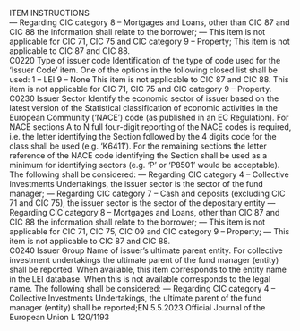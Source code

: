  
ITEM  INSTRUCTIONS  
— Regarding CIC category 8 – Mortgages and Loans, other than CIC 87 and CIC 88 
the information shall relate to the borrower; 
— This item is not applicable for CIC 71, CIC 75 and CIC category 9 – Property; 
This item is not applicable to CIC 87 and CIC 88.  
C0220  Type of issuer code  Identification of the type of code used for the ‘Issuer Code’ item. One of the options in 
the following closed list shall be used: 
1 – LEI 
9 – None 
This item is not applicable to CIC 87 and CIC 88. 
This item is not applicable for CIC 71, CIC 75 and CIC category 9 – Property.  
C0230  Issuer Sector  Identify the economic sector of issuer based on the latest version of the Statistical 
classification of economic activities in the European Community (‘NACE’) code (as 
published in an EC Regulation). For NACE sections A to N full four-digit reporting 
of the NACE codes is required, i.e. the letter identifying the Section followed by the 4 
digits code for the class shall be used (e.g. ‘K6411’). For the remaining sections the letter 
reference of the NACE code identifying the Section shall be used as a minimum for 
identifying sectors (e.g. ‘P’ or ‘P8501’ would be acceptable). 
The following shall be considered: 
— Regarding CIC category 4 – Collective Investments Undertakings, the issuer sector is 
the sector of the fund manager; 
— Regarding CIC category 7 – Cash and deposits (excluding CIC 71 and CIC 75), the 
issuer sector is the sector of the depositary entity 
— Regarding CIC category 8 – Mortgages and Loans, other than CIC 87 and CIC 88 
the information shall relate to the borrower; 
— This item is not applicable for CIC 71, CIC 75, CIC 09 and CIC category 9 – 
Property; 
— This item is not applicable to CIC 87 and CIC 88.  
C0240  Issuer Group  Name of issuer’s ultimate parent entity. For collective investment undertakings the 
ultimate parent of the fund manager (entity) shall be reported. 
When available, this item corresponds to the entity name in the LEI database. When 
this is not available corresponds to the legal name. 
The following shall be considered: 
— Regarding CIC category 4 – Collective Investments Undertakings, the ultimate 
parent of the fund manager (entity) shall be reported;EN  5.5.2023 Official Journal of the European Union L 120/1193